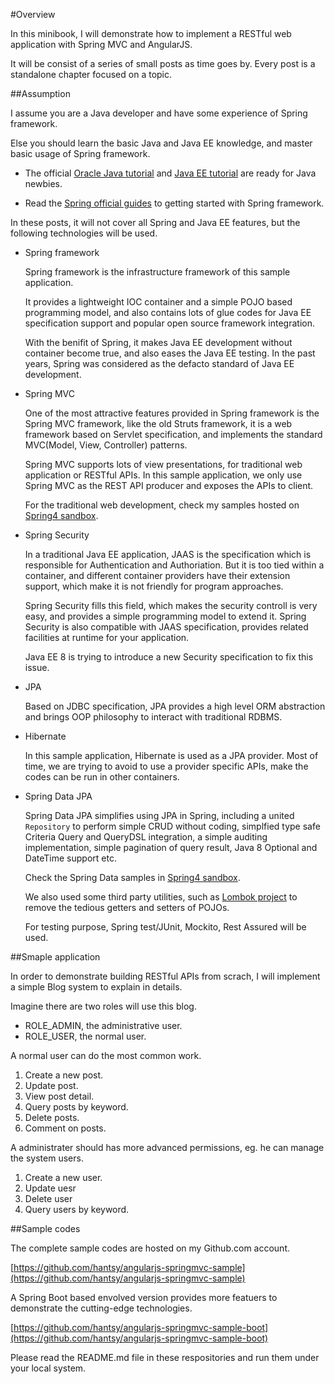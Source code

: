 #Overview

In this minibook, I will demonstrate how to implement a RESTful web application with Spring MVC and AngularJS. 

It will be consist of a series of small posts as time goes by. Every post is a standalone chapter focused on a topic.

##Assumption

I assume you are a Java developer and have some experience of Spring framework.

Else you should learn the basic Java and Java EE knowledge, and master basic usage of Spring framework.

* The official [Oracle Java tutorial](https://docs.oracle.com/javase/tutorial/) and [Java EE tutorial](https://docs.oracle.com/javaee/7/tutorial) are ready for Java newbies.

* Read the [Spring official guides](https://spring.io/guides) to getting started with Spring framework.

In these posts, it will not cover all Spring and Java EE features, but the following technologies will be used.

* Spring framework

	Spring framework is the infrastructure framework of this sample application. 

	It provides a lightweight IOC container and a simple POJO based programming model, and also contains lots of glue codes for Java EE specification support and popular open source framework integration. 

	With the benifit of Spring, it makes Java EE development without container become true, and also eases the Java EE testing. In the past years, Spring was considered as the defacto standard of Java EE development.


* Spring MVC

	One of the most attractive features provided in Spring framework is the Spring MVC framework, like the old Struts framework, it is a web framework based on Servlet specification, and implements the standard MVC(Model, View, Controller) patterns. 

	Spring MVC supports lots of view presentations, for traditional web application or RESTful APIs. In this sample application, we only use Spring MVC as the REST API producer and exposes the APIs to client.

	For the traditional web development, check my samples hosted on [Spring4 sandbox](https://github.com/hantsy/spring4-sandbox).

* Spring Security

	In a traditional Java EE application, JAAS is the specification which is responsible for Authentication and Authoriation. But it is too tied within a  container, and different container providers have their extension support, which make it is not friendly for program approaches.

	Spring Security fills this field, which makes the security controll is very easy, and provides a simple programming model to extend it. Spring Security is also compatible with JAAS specification, provides related facilities at runtime for your application. 

	Java EE 8 is trying to introduce a new Security specification to fix this issue.

* JPA

	Based on JDBC specification, JPA provides a high level ORM abstraction and brings OOP philosophy to interact with traditional RDBMS.

* Hibernate

	In this sample application, Hibernate is used as a JPA provider. Most of time, we are trying to avoid to use a provider specific APIs, make the codes can be run in other containers.

* Spring Data JPA

	Spring Data JPA simplifies using JPA in Spring, including a united `Repository` to perform simple CRUD without coding, simplfied type safe Criteria Query and QueryDSL integration, a simple auditing implementation, simple pagination of query result, Java 8 Optional and DateTime support etc.

	Check the Spring Data samples in [Spring4 sandbox](https://github.com/hantsy/spring4-sandbox).
	 
	We also used some third party utilities, such as [Lombok project](https://projectlombok.org/) to remove the tedious getters and setters of POJOs. 

	For testing purpose, Spring test/JUnit, Mockito, Rest Assured will be used.

##Smaple application

In order to demonstrate building RESTful APIs from scrach, I will implement a simple Blog system to explain in details.

Imagine there are two roles will use this blog.

* ROLE_ADMIN, the administrative user.
* ROLE_USER, the normal user.

A normal user can do the most common work.

1. Create a new post.
2. Update post.
3. View post detail.
4. Query posts by keyword.
5. Delete posts.
6. Comment on posts.

A administrater should has more advanced permissions, eg. he can manage the system users.

1. Create a new user.
2. Update uesr
3. Delete user
4. Query users by keyword.

##Sample codes

The complete sample codes are hosted on my Github.com account.

[https://github.com/hantsy/angularjs-springmvc-sample](https://github.com/hantsy/angularjs-springmvc-sample)

A Spring Boot based envolved version provides more featuers to demonstrate the cutting-edge technologies.

[https://github.com/hantsy/angularjs-springmvc-sample-boot](https://github.com/hantsy/angularjs-springmvc-sample-boot)

Please read the README.md file in these respositories and run them under your local system.

